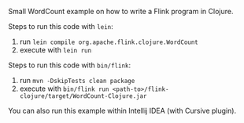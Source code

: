 Small WordCount example on how to write a Flink program in Clojure.

Steps to run this code with `lein`:

1. run `lein compile org.apache.flink.clojure.WordCount`
2. execute with `lein run`

Steps to run this code with `bin/flink`:

1. run `mvn -DskipTests clean package`
2. execute with `bin/flink run <path-to>/flink-clojure/target/WordCount-Clojure.jar`

You can also run this example within Intellij IDEA (with Cursive plugin).
